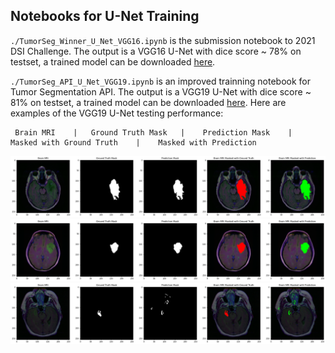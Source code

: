 ## Notebooks for U-Net Training 

`./TumorSeg_Winner_U_Net_VGG16.ipynb` is the submission notebook to 2021 DSI Challenge. The output is a VGG16 U-Net with dice score ~ 78% on testset, a trained model can be downloaded [here](https://drive.google.com/file/d/1pAMCORzh4bLwOqr-Xkup_id57WKM7AdD/view?usp=sharing).

`./TumorSeg_API_U_Net_VGG19.ipynb` is an improved trainning notebook for Tumor Segmentation API. The output is a VGG19 U-Net with dice score ~ 81% on testset, a trained model can be downloaded [here](https://drive.google.com/file/d/1TElZ-XPhn0Vc41nLx2NJMYaR8CSbhbB1/view?usp=sharing).
Here are examples of the VGG19 U-Net testing performance:

     Brain MRI    |   Ground Truth Mask   |    Prediction Mask    |    Masked with Ground Truth    |    Masked with Prediction
![image](../images/vgg19_unet_pred/vgg19_unet_pred1.png)
![image](../images/vgg19_unet_pred/vgg19_unet_pred2.png)
![image](../images/vgg19_unet_pred/vgg19_unet_pred4.png)

